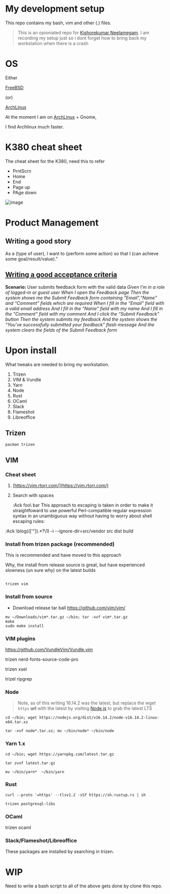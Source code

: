 # My development setup

This repo contains my bash, vim and other (.) files. 

> This is an opioniated repo for [Kishorekumar Neelamegam](https://www.linkedin.com/in/kishorekumarneelamegam/?originalSubdomain=in). I am recording my setup just so i dont forget how to bring back my workstation when there is a crash


# OS

Either

[FreeBSD](https://www.freebsd.org/) 

(or)

[ArchLinux](https://archlinux.org/)

At the moment I am on [ArchLinux](https://archlinux.org/) + Gnome, 

I find Archlinux much faster.

# K380 cheat sheet

The cheat sheet for the K380, need this to refer 

- PrntScrn
- Home
- End
- Page up
- PAge down

![image](https://user-images.githubusercontent.com/1402479/161395539-2b1ec230-97d1-4994-a394-af56070d3d2b.png)

# Product Management

## Writing a good story

As a (type of user), I want to (perform some action) so that I (can achieve some goal/result/value).”

## [Writing a good acceptance criteria](https://rubygarage.org/blog/clear-acceptance-criteria-and-why-its-important)


**Scenario:** User submits feedback form with the valid data
*Given I’m in a role of logged-in or guest user
When I open the Feedback page
Then the system shows me the Submit Feedback form containing “Email”,“Name” and “Comment” fields which are required
When I fill in the “Email” field with a valid email address
And I fill in the “Name” field with my name
And I fill in the “Comment” field with my comment
And I click the “Submit Feedback” button
Then the system submits my feedback
And the system shows the “You’ve successfully submitted your feedback” flash message
And the system clears the fields of the Submit Feedback form*



# Upon install

What tweaks are needed to bring my workstation.

1. Trizen
2. VIM & Vundle
3. Yarn
4. Node
3. Rust
4. OCaml
5. Slack
6. Flameshot
7. Libreoffice

## Trizen

```
pacman trizen
```


## VIM

### Cheat sheet


1. [https://vim.rtorr.com/](https://vim.rtorr.com/)


2. Search with spaces

    :Ack foo\ bar
This approach to escaping is taken in order to make it straightfoward to use
powerful Perl-compatible regular expression syntax in an unambiguous way
without having to worry about shell escaping rules:

:Ack \blog\((['"]).*?\1\) -i --ignore-dir=src/vendor src dist build



### Install from trizen package (recommended)

This is recommended and have moved to this approach

Why, the install from release source is great, but have experienced slowness (un sure why) on the latest builds

```

trizen vim

```

### Install from source

- Download release tar ball https://github.com/vim/vim/

```
mv ~/Downloads/vim*.tar.gz ~/bin; tar -xvf vim*.tar.gz
make
sudo make install
```
### VIM plugins

https://github.com/VundleVim/Vundle.vim


trizen nerd-fonts-source-code-pro

trizen xsel

trizel ripgrep


### Node

> Note, as of this writing 16.14.2 was  the latest, but replace the wget `https` **url** with the latest by visiting [Node.js](https://nodejs.org) to grab the latest LTS

```
cd ~/bin; wget https://nodejs.org/dist/v16.14.2/node-v16.14.2-linux-x64.tar.xz

tar -xvf node*.tar.xz; mv ~/bin/node* ~/bin/node

```

### Yarn 1.x

```
cd ~/bin; wget https://yarnpkg.com/latest.tar.gz

tar zvxf latest.tar.gz

mv ~/bin/yarn*  ~/bin/yarn

```

### Rust

```
curl --proto '=https' --tlsv1.2 -sSf https://sh.rustup.rs | sh

trizen postgresql-libs

```

### OCaml

trizen ocaml

### Slack/Flameshot/Libreoffice

These packages are installed by searching in trizen.


# WIP

Need to write a bash script to all of the above gets done by clone this repo. 
